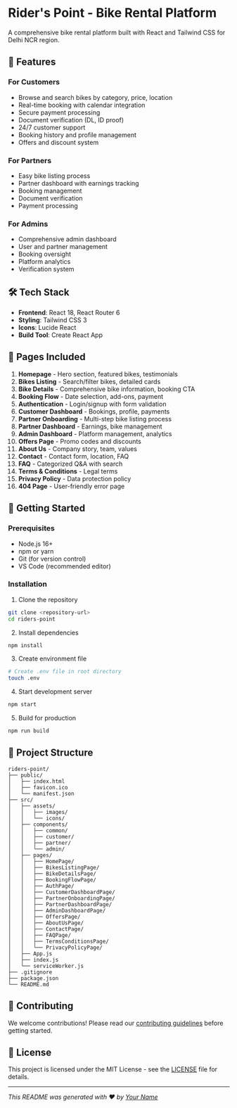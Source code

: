 # Rider's Point - Bike Rental Platform

A comprehensive bike rental platform built with React and Tailwind CSS for Delhi NCR region.

## 🚀 Features

### For Customers
- Browse and search bikes by category, price, location
- Real-time booking with calendar integration
- Secure payment processing
- Document verification (DL, ID proof)
- 24/7 customer support
- Booking history and profile management
- Offers and discount system

### For Partners
- Easy bike listing process
- Partner dashboard with earnings tracking
- Booking management
- Document verification
- Payment processing

### For Admins
- Comprehensive admin dashboard
- User and partner management
- Booking oversight
- Platform analytics
- Verification system

## 🛠️ Tech Stack

- **Frontend**: React 18, React Router 6
- **Styling**: Tailwind CSS 3
- **Icons**: Lucide React
- **Build Tool**: Create React App

## 📱 Pages Included

1. **Homepage** - Hero section, featured bikes, testimonials
2. **Bikes Listing** - Search/filter bikes, detailed cards
3. **Bike Details** - Comprehensive bike information, booking CTA
4. **Booking Flow** - Date selection, add-ons, payment
5. **Authentication** - Login/signup with form validation
6. **Customer Dashboard** - Bookings, profile, payments
7. **Partner Onboarding** - Multi-step bike listing process
8. **Partner Dashboard** - Earnings, bike management
9. **Admin Dashboard** - Platform management, analytics
10. **Offers Page** - Promo codes and discounts
11. **About Us** - Company story, team, values
12. **Contact** - Contact form, location, FAQ
13. **FAQ** - Categorized Q&A with search
14. **Terms & Conditions** - Legal terms
15. **Privacy Policy** - Data protection policy
16. **404 Page** - User-friendly error page

## 🚦 Getting Started

### Prerequisites
- Node.js 16+ 
- npm or yarn
- Git (for version control)
- VS Code (recommended editor)

### Installation

1. Clone the repository
```bash
git clone <repository-url>
cd riders-point
```

2. Install dependencies
```bash
npm install
```

3. Create environment file
```bash
# Create .env file in root directory
touch .env
```

4. Start development server
```bash
npm start
```

5. Build for production
```bash
npm run build
```

## 📁 Project Structure

```
riders-point/
├── public/
│   ├── index.html
│   ├── favicon.ico
│   └── manifest.json
├── src/
│   ├── assets/
│   │   ├── images/
│   │   └── icons/
│   ├── components/
│   │   ├── common/
│   │   ├── customer/
│   │   ├── partner/
│   │   └── admin/
│   ├── pages/
│   │   ├── HomePage/
│   │   ├── BikesListingPage/
│   │   ├── BikeDetailsPage/
│   │   ├── BookingFlowPage/
│   │   ├── AuthPage/
│   │   ├── CustomerDashboardPage/
│   │   ├── PartnerOnboardingPage/
│   │   ├── PartnerDashboardPage/
│   │   ├── AdminDashboardPage/
│   │   ├── OffersPage/
│   │   ├── AboutUsPage/
│   │   ├── ContactPage/
│   │   ├── FAQPage/
│   │   ├── TermsConditionsPage/
│   │   └── PrivacyPolicyPage/
│   ├── App.js
│   ├── index.js
│   └── serviceWorker.js
├── .gitignore
├── package.json
└── README.md
```

## 🤝 Contributing

We welcome contributions! Please read our [contributing guidelines](CONTRIBUTING.md) before getting started.

## 📄 License

This project is licensed under the MIT License - see the [LICENSE](LICENSE) file for details.

---

_This README was generated with ❤️ by [Your Name](https://github.com/yourusername)_

